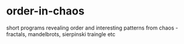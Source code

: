 order-in-chaos
==============

short programs revealing order and interesting patterns from chaos - fractals, mandelbrots, sierpinski traingle etc
